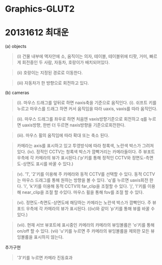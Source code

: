 # Graphics-GLUT2
# 20131612 최대운


(a) objects

> (i) 건물 내부에 액자안에 소, 움직이는 의자, 테이블, 테이블위에 티팟, 거미, 빠르게 회전중인 두 사람, 자동차, 호랑이가 배치되어있다.

> (ii) 호랑이는 지정된 경로로 이동한다.

> (iii) 자동차가 한 방향으로 회전하고 있다.


(b) cameras

> (i). 마우스 드래그를 앞뒤로 하면 naxis축을 기준으로 움직인다.
> (i). 쉬프트 키를 누르고 마우스를 드래그 하면 커서 움직임을 따라 uaxis, vaxis를 따라 움직인다.

> (ii). 마우스 드래그를 좌우로 하면 처음엔 vaxis방향기준으로 회전하고 q를 누르면 uaxis방향, 한번 더 두르면 naxis방향을 기준으로회전한다.

> (iii). 마우스 휠의 움직임에 따라 확대 또는 축소 된다.

> 카메라는 axis를 표시하고 있고 투영방식에 따라 청록색, 노란색 박스가 그려져 있다.
> (iv). 정적인 CCTV는 청록색 박스가 깜빡거리는 카메라들이다. 주 뷰포트 우측에 각 카메라의 뷰가 표시된다.('p'키를 통해 정적인 CCTV와 정면도-측면도-상면도 표시를 바꿀 수 있다.)

> (v). '1', '2'키를 이용해 주 카메라와 동적 CCTV를 선택할 수 있다. 동적 CCTV는 마우스 드래그를 통해 원하는 방향을 볼 수 있다. 'q'를 누르면 uaxis회전 한다. 'i', 'k'키를 이용해 동적 CCTV의 far_clip을 조절할 수 있다. 'j', 'l'키를 이용해 near_clip을 조절 할 수있다. 마우스 휠을 통해 fov를 조절 할 수 있다.

> (vi). 정면도-측면도-상면도에 해당하는 카메라는 노란색 박스가 깜빡인다. 주 뷰포드 우측에 각 카메라의 뷰가 표시된다. ((iv)와 같이 'p'키를 통해 뷰를 바꿀 수 있다.)

> (vii). 현재 서브 뷰포트에 표시중인 카메라의 카메라의 뷰잉볼륨은 'o'키를 통해 on/off 할 수 있다.
> (vii) 'u'키를 누르면 주 카메라의 뷰잉볼륨을 제외한 모든 뷰잉볼륨을 표시하지 않는다.

추가구현

> '3'키를 누르면 카메라 진동효과
